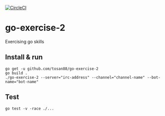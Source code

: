 [![CircleCI](https://circleci.com/gh/tosan88/go-exercise-2.svg?style=shield)](https://circleci.com/gh/tosan88/go-exercise-2)
# go-exercise-2
Exercising go skills

## Install & run

```
go get -u github.com/tosan88/go-exercise-2
go build .
./go-exercise-2 --server="irc-address" --channel="channel-name" --bot-name="bot-name"
```

## Test

```
go test -v -race ./...
```
